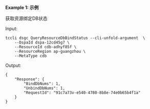 **Example 1: 示例**

获取资源绑定DB状态

Input: 

```
tccli dsgc QueryResourceDbBindStatus --cli-unfold-argument  \
    --DspaId dspa-12cd45g7 \
    --ResourceId cdb-adhyf85f \
    --ResourceRegion ap-guangzhou \
    --MetaType cdb
```

Output: 
```
{
    "Response": {
        "BindDbNums": 1,
        "UnbindDbNums": 1,
        "RequestId": "91c7a73v-e540-4780-8b8e-74e0b65b4f1a"
    }
}
```

